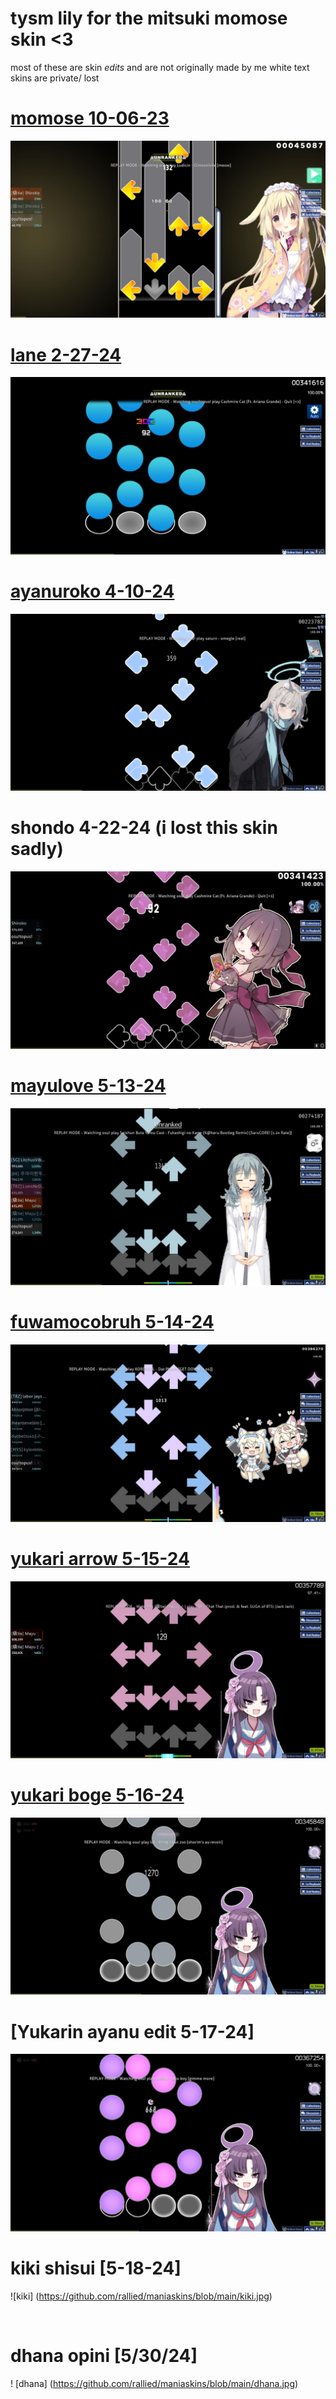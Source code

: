 # tysm lily for the mitsuki momose skin <3

most of these are skin *edits* and are not originally made by me
white text skins are private/ lost

# [momose 10-06-23](https://cdn.discordapp.com/attachments/854203014259933244/1228604711972638800/momose.osk?ex=662ca64d&is=661a314d&hm=ecffc0d5555e8b6149a1fe77d7f459e53ae95900baa14c05a6661364bd17b576&)

![mitsuki](https://github.com/rallied/maniaskins/blob/main/mitsuki.jpg)
<br>

# [lane 2-27-24](https://cdn.discordapp.com/attachments/854203014259933244/1228612091909247027/lane.osk?ex=662cad2d&is=661a382d&hm=3ab2c2027a46f1fa83f98b2b695a5e391a2701aff73a27715e1fd486f578a6d4&)

![lane](https://github.com/rallied/maniaskins/blob/main/lane.jpg)
<br>

# [ayanuroko 4-10-24](https://cdn.discordapp.com/attachments/1220368174663598100/1228591187368218694/ayanuroko.osk?ex=662c99b5&is=661a24b5&hm=0af9bb30b9452994dac72726fbf1f6b948a55d5f02b2bb8f93090433d0713083&)

![ayanu](https://github.com/rallied/maniaskins/blob/main/ayanu.jpg)
<br>

# shondo 4-22-24 (i lost this skin sadly)

![shondo](https://github.com/rallied/maniaskins/blob/main/shondo.jpg)
<br>

# [mayulove 5-13-24](https://cdn.discordapp.com/attachments/854203014259933244/1240314961171845182/mayuchi.osk?ex=66461cd2&is=6644cb52&hm=5fd263e10b6ed7f3d60c443dddae5bf56591a24d3b10531ad52a74fcc0536080&)

![mayu](https://github.com/rallied/maniaskins/blob/main/mayu.jpg)
<br>

# [fuwamocobruh 5-14-24](https://cdn.discordapp.com/attachments/854203014259933244/1240315163496677376/fuwamocobruh.osk?ex=66461d02&is=6644cb82&hm=3b1b57b680d97fb06e3054fa91c9b65636a347d6b43a0bb8ef43a53afd14cfe7&)

![fuwamoco](https://github.com/rallied/maniaskins/blob/main/fuwamoco.jpg)
<br>

# [yukari arrow 5-15-24](https://cdn.discordapp.com/attachments/854203014259933244/1240315262041854072/yukari_arrow.osk?ex=66461d1a&is=6644cb9a&hm=9e8537ec21f9ea5b00238d981286f5185ae63ce4b09cc1354024ae16bd9ac6f2&)

![yukari](https://github.com/rallied/maniaskins/blob/main/yukari.jpg)
<br>

# [yukari boge 5-16-24](https://cdn.discordapp.com/attachments/1240550008600924162/1240955101519282217/yukari_boge.osk?ex=66487100&is=66471f80&hm=cf1df81f5fcb7bfff5b5207e30f0772f758a9eb5e86f698e5ab165fb495808a8&)

![yukari2](https://github.com/rallied/maniaskins/blob/main/boge.jpg)
<br>

# [Yukarin ayanu edit 5-17-24]

![yukarin](https://github.com/rallied/maniaskins/blob/main/yukarin.jpg)
<br>

# kiki shisui [5-18-24]

![kiki] (https://github.com/rallied/maniaskins/blob/main/kiki.jpg)

<br>

# dhana opini [5/30/24]

! [dhana] (https://github.com/rallied/maniaskins/blob/main/dhana.jpg)

<br>
